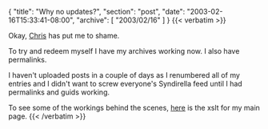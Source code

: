 {
  "title": "Why no updates?",
  "section": "post",
  "date": "2003-02-16T15:33:41-08:00",
  "archive": [
    "2003/02/16"
  ]
}
{{< verbatim >}}
<p>Okay, <a href="http://www.simplegeek.com/2003/02/16.html#a204">Chris</a> has put me to shame.

<p>To try and redeem myself I have my archives working now.  I also have permalinks.

<p>I haven't uploaded posts in a couple of days as I renumbered all of my entries and I didn't want to screw everyone's Syndirella feed until I had permalinks and guids working.

<p>To see some of the workings behind the scenes, <a href="http://static.eightypercent.net/templates/Main.xslt">here</a> is the xslt for my main page.
{{< /verbatim >}}
